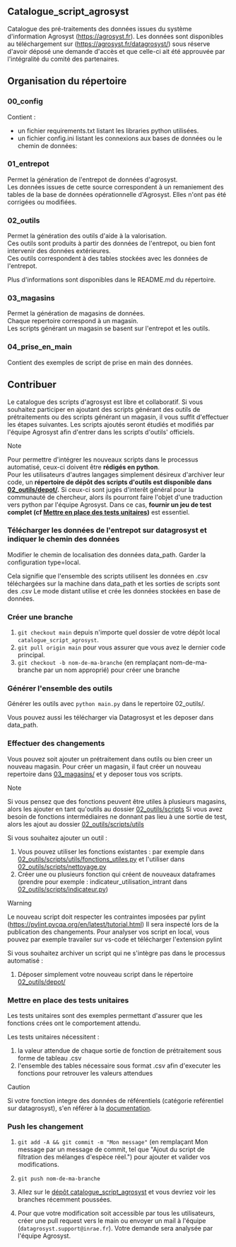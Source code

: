 ## Catalogue_script_agrosyst

Catalogue des pré-traitements des données issues du système d'information Agrosyst (https://agrosyst.fr). Les données sont disponibles au téléchargement sur (https://agrosyst.fr/datagrosyst/) sous réserve d'avoir déposé une demande d'accès et que celle-ci ait été approuvée par l'intégralité du comité des partenaires.

## Organisation du répertoire

### 00_config
Contient : 
- un fichier requirements.txt listant les libraries python utilisées.
- un fichier config.ini listant les connexions aux bases de données ou le chemin de données: 

### 01_entrepot
Permet la génération de l'entrepot de données d'agrosyst. <br> 
Les données issues de cette source correspondent à un remaniement des tables de la base de données opérationnelle d'Agrosyst. Elles n'ont pas été corrigées ou modifiées.

### 02_outils
Permet la génération des outils d'aide à la valorisation. <br> 
Ces outils sont produits à partir des données de l'entrepot, ou bien font intervenir des données extérieures. <br> 
Ces outils correspondent à des tables stockées avec les données de l'entrepot.

Plus d'informations sont disponibles dans le README.md du répertoire.

### 03_magasins
Permet la génération de magasins de données. <br>
Chaque repertoire correspond à un magasin. <br>
Les scripts générant un magasin se basent sur l'entrepot et les outils.

### 04_prise_en_main
Contient des exemples de script de prise en main des données. 

## Contribuer
Le catalogue des scripts d'agrosyst est libre et collaboratif. Si vous souhaitez participer en ajoutant des scripts générant des outils de prétraitements ou des scripts générant un magasin, il vous suffit d'effectuer les étapes suivantes. 
Les scripts ajoutés seront étudiés et modifiés par l'équipe Agrosyst afin d'entrer dans les scripts d'outils' officiels.

> [!NOTE]  
> Pour permettre d'intégrer les nouveaux scripts dans le processus automatisé, ceux-ci doivent être **rédigés en python**.  
Pour les utilisateurs d'autres langages simplement désireux d'archiver leur code, un **répertoire de dépôt des scripts d'outils est disponible dans [02_outils/depot/](02_outils/depot/).** Si ceux-ci sont jugés d'interêt général pour la communauté de chercheur, alors ils pourront faire l'objet d'une traduction vers python par l'équipe Agrosyst. Dans ce cas, **fournir un jeu de test complet (cf [Mettre en place des tests unitaires](#mettre-en-place-des-tests-unitaires))**  est essentiel. 

### Télécharger les données de l'entrepot sur datagrosyst et indiquer le chemin des données

Modifier le chemin de localisation des données data_path.
Garder la configuration type=local.

Cela signifie que l'ensemble des scripts utilisent les données en .csv téléchargées sur la machine dans data_path et les sorties de scripts sont des .csv
Le mode distant utilise et crée les données stockées en base de données.

### Créer une branche

1. `git checkout main` depuis n'importe quel dossier de votre dépôt local `catalogue_script_agrosyst`.
1. `git pull origin main` pour vous assurer que vous avez le dernier code principal.
1. `git checkout -b nom-de-ma-branche` (en remplaçant nom-de-ma-branche par un nom approprié) pour créer une branche

### Générer l'ensemble des outils

Générer les outils avec `python main.py` dans le repertoire 02_outils/.

Vous pouvez aussi les télécharger via Datagrosyst et les deposer dans data_path.

### Effectuer des changements
Vous pouvez soit ajouter un prétraitement dans outils ou bien creer un nouveau magasin.
Pour créer un magasin, il faut créer un nouveau repertoire dans [03_magasins/](03_magasins/) et y deposer tous vos scripts. 

> [!NOTE]  
> Si vous pensez que des fonctions peuvent être utiles à plusieurs magasins, alors les ajouter en tant qu'outils au dossier [02_outils/scripts](02_outils/scripts)
> Si vous avez besoin de fonctions intermédiaires ne donnant pas lieu à une sortie de test, alors les ajout au dossier [02_outils/scripts/utils](02_outils/scripts/utils/)

Si vous souhaitez ajouter un outil :
1. Vous pouvez utiliser les fonctions existantes : par exemple dans [02_outils/scripts/utils/fonctions_utiles.py](02_outils/scripts/utils/fonctions_utiles.py) et l'utiliser dans [02_outils/scripts/nettoyage.py](02_outils/scripts/nettoyage.py)
1. Créer une ou plusieurs fonction qui créent de nouveaux dataframes (prendre pour exemple : indicateur_utilisation_intrant dans [02_outils/scripts/indicateur.py](scripts/outils/indicateur.py))

> [!WARNING]  
> Le nouveau script doit respecter les contraintes imposées par pylint (https://pylint.pycqa.org/en/latest/tutorial.html)
> Il sera inspecté lors de la publication des changements. Pour analyser vos script en local, vous pouvez par exemple travailer sur vs-code et télécharger l'extension pylint

Si vous souhaitez archiver un script qui ne s'intègre pas dans le processus automatisé :

1. Déposer simplement votre nouveau script dans le répertoire [02_outils/depot/](02_outils/depot/)

### Mettre en place des tests unitaires
Les tests unitaires sont des exemples permettant d'assurer que les fonctions crées ont le comportement attendu. 

Les tests unitaires nécessitent :
1) la valeur attendue de chaque sortie de fonction de prétraitement sous forme de tableau .csv 
2) l'ensemble des tables nécessaire sous format .csv afin d'executer les fonctions pour retrouver les valeurs attendues

> [!CAUTION]  
> Si votre fonction integre des données de référentiels (catégorie reférentiel sur datagrosyst), s'en référer à la [documentation](02_outils/tests/README.md).

### Push les changement

1. `git add -A && git commit -m "Mon message"` (en remplaçant Mon message par un message de commit, tel que "Ajout du script de filtration des mélanges d'espèce réel.") pour ajouter et valider vos modifications.
1. `git push nom-de-ma-branche`
1. Allez sur le [dépôt catalogue_script_agrosyst](https://github.com/beren2/catalogue_script_agrosyst) et vous devriez voir les branches récemment poussées.

1. Pour que votre modification soit accessible par tous les utilisateurs, créer une pull request vers le main ou envoyer un mail à l'équipe (`datagrosyst.support@inrae.fr`). Votre demande sera analysée par l'équipe Agrosyst.



